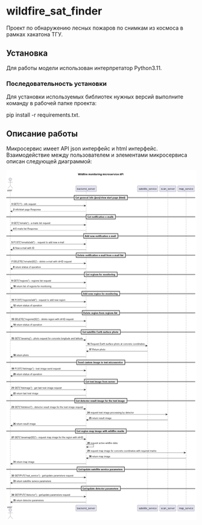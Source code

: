 # wildfire_sat_finder
Проект по обнаружению лесных пожаров по снимкам из космоса в рамках хакатона ТГУ.

## Установка

Для работы модели использован интерпретатор Python3.11.

### Последовательность установки
Для установки используемых библиотек нужных версий выполните команду в рабочей папке проекта:

pip install -r requirements.txt.

## Описание работы
Микросервис имеет API json интерфейс и html интерфейс. Взаимодействие между 
пользователем и элементами микросервиса описан следующей диаграммой:

![img.png](dataflow-Wildfire_monitoring_microservice_API.png)